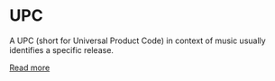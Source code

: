 # UPC

A UPC (short for Universal Product Code) in context of music usually identifies a specific release.

[Read more](https://en.wikipedia.org/wiki/Universal_Product_Code)